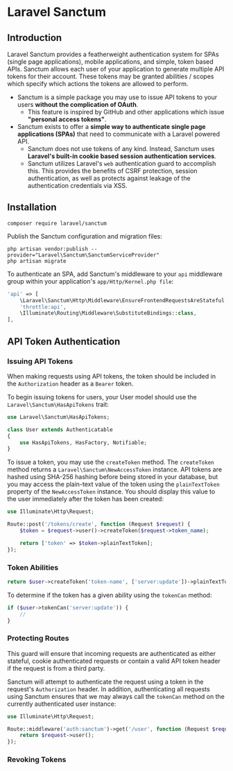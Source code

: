 # Laravel Sanctum

## Introduction

Laravel Sanctum provides a featherweight authentication system for SPAs (single page applications), mobile applications, and simple, token based APIs. Sanctum allows each user of your application to generate multiple API tokens for their account. These tokens may be granted abilities / scopes which specify which actions the tokens are allowed to perform.

- Sanctum is a simple package you may use to issue API tokens to your users **without the complication of OAuth**.
  - This feature is inspired by GitHub and other applications which issue **"personal access tokens"**.
- Sanctum exists to offer a **simple way to authenticate single page applications (SPAs)** that need to communicate with a Laravel powered API.
  - Sanctum does not use tokens of any kind. Instead, Sanctum uses **Laravel's built-in cookie based session authentication services**.
  - Sanctum utilizes Laravel's `web` authentication guard to accomplish this. This provides the benefits of CSRF protection, session authentication, as well as protects against leakage of the authentication credentials via XSS.

## Installation

```
composer require laravel/sanctum
```

Publish the Sanctum configuration and migration files:

```
php artisan vendor:publish --provider="Laravel\Sanctum\SanctumServiceProvider"
php artisan migrate
```

To authenticate an SPA, add Sanctum's middleware to your `api` middleware group within your application's `app/Http/Kernel.php file`:

```php
'api' => [
    \Laravel\Sanctum\Http\Middleware\EnsureFrontendRequestsAreStateful::class,
    'throttle:api',
    \Illuminate\Routing\Middleware\SubstituteBindings::class,
],
```

## API Token Authentication

### Issuing API Tokens

When making requests using API tokens, the token should be included in the `Authorization` header as a `Bearer` token.

To begin issuing tokens for users, your User model should use the `Laravel\Sanctum\HasApiTokens` trait:

```php
use Laravel\Sanctum\HasApiTokens;

class User extends Authenticatable
{
    use HasApiTokens, HasFactory, Notifiable;
}
```

To issue a token, you may use the `createToken` method. The `createToken` method returns a `Laravel\Sanctum\NewAccessToken` instance. API tokens are hashed using SHA-256 hashing before being stored in your database, but you may access the plain-text value of the token using the `plainTextToken` property of the `NewAccessToken` instance. You should display this value to the user immediately after the token has been created:

```php
use Illuminate\Http\Request;

Route::post('/tokens/create', function (Request $request) {
    $token = $request->user()->createToken($request->token_name);

    return ['token' => $token->plainTextToken];
});
```

### Token Abilities

```php
return $user->createToken('token-name', ['server:update'])->plainTextToken;
```

To determine if the token has a given ability using the `tokenCan` method:

```php
if ($user->tokenCan('server:update')) {
    //
}
```

### Protecting Routes

This guard will ensure that incoming requests are authenticated as either stateful, cookie authenticated requests or contain a valid API token header if the request is from a third party.

Sanctum will attempt to authenticate the request using a token in the request's `Authorization` header. In addition, authenticating all requests using Sanctum ensures that we may always call the `tokenCan` method on the currently authenticated user instance:

```php
use Illuminate\Http\Request;

Route::middleware('auth:sanctum')->get('/user', function (Request $request) {
    return $request->user();
});
```

### Revoking Tokens